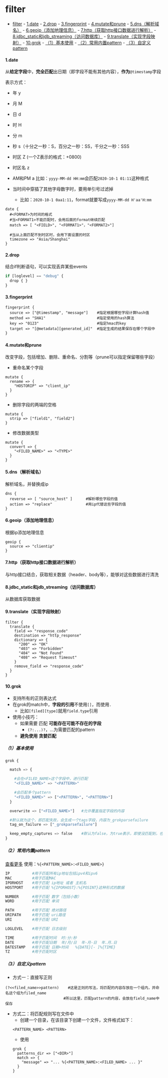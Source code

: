 # filter

<!-- @import "[TOC]" {cmd="toc" depthFrom=1 depthTo=6 orderedList=false} -->
<!-- code_chunk_output -->

- [filter](#filter)
      - [1.date](#1date)
      - [2.drop](#2drop)
      - [3.fingerprint](#3fingerprint)
      - [4.mutate和prune](#4mutate和prune)
      - [5.dns（解析域名）](#5dns解析域名)
      - [6.geoip（添加地理信息）](#6geoip添加地理信息)
      - [7.http（获取http接口数据进行解析）](#7http获取http接口数据进行解析)
      - [8.jdbc_static和jdb_streaming（访问数据库）](#8jdbc_static和jdb_streaming访问数据库)
      - [9.translate（实现字段映射）](#9translate实现字段映射)
      - [10.grok](#10grok)
        - [（1）基本使用](#1基本使用)
        - [（2）常用内置pattern](#2常用内置pattern)
        - [（3）自定义pattern](#3自定义pattern)

<!-- /code_chunk_output -->

#### 1.date
从**给定字段**中，**完全匹配**出日期（即字段不能有其他内容），**作为**`@timestamp`字段

表示方式：
* 年 y
* 月 M
* 日 d
* 时 H
* 分 m
* 秒 s（十分之一秒：S，百分之一秒：SS，千分之一秒：SSS
* 时区 Z    (一个Z表示的格式：+0800)
* 时区名 z
* AM和PM a
比如：`yyyy-MM-dd HH:mm`会匹配`2020-10-1 01:11`这种格式

* 当时间中穿插了其他字母数字时，要用单引号过滤掉
  * 比如：`2020-10-1 0aa1:11`，format就要写成`yyyy-MM-dd H'aa'H:mm`
```shell
date {
  #<FORMAT>为时间的格式
  #当<FORMAT1>不能匹配时，会用后面的format继续匹配
  match => [ "<FIELD>", "<FORMAT1>"，"<FORMAT2>"]    

  #当从上面匹配不到时区时，会用下面设置的时区
  timezone => "Asia/Shanghai"
}
```

#### 2.drop
结合if判断语句，可以实现丢弃某些events
```python
if [loglevel] == "debug" {
  drop { }
}
```

#### 3.fingerprint
```shell
fingerprint {
  source => ["@timestamp", "message"]    #指定根据哪些字段计算hash值
  method => "SHA1"                       #指定使用的hash算法
  key => "0123"                          #指定hmac的key
  target => "[@metadata][generated_id]"  #指定生成的结果保存在哪个字段中
}
```

#### 4.mutate和prune
改变字段，包括增加、删除、重命名、分割等（prune可以指定保留哪些字段）

* 重命名某个字段
```shell
mutate {
  rename => {
    "HOSTORIP" => "client_ip"
  }
}
```

* 删除字段的两端的空格
```shell
mutate {
  strip => ["field1", "field2"]
}
```

* 修改数据类型
```shell
mutate {
  convert => {
    "<FILED_NAME>" => "<TYPE>"
  }
}
```

#### 5.dns（解析域名）
解析域名，并替换成ip
```shell
dns {
  reverse => [ "source_host" ]      #解析哪些字段的值
  action => "replace"               #用ip代替这些字段的值
}
```

#### 6.geoip（添加地理信息）
根据ip添加地理信息
```shell
geoip {
  source => "clientip"
}
```

#### 7.http（获取http接口数据进行解析）
与http接口结合，获取相关数据（header、body等），能够对这些数据进行清洗

#### 8.jdbc_static和jdb_streaming（访问数据库）
从数据库获取数据

#### 9.translate（实现字段映射）
```shell
filter {
  translate {
    field => "response_code"
    destination => "http_response"
    dictionary => {
      "200" => "OK"
      "403" => "Forbidden"
      "404" => "Not Found"
      "408" => "Request Timeout"
    }
    remove_field => "response_code"
  }
}
```

#### 10.grok
* 支持所有的正则表达式
* 在grok的match中，**字段的引用**不使用`[]`，而使用`.`
  * 比如`[filed][type]`就用`field.type`引用
* 使用小技巧：
  * 如果需要 匹配 **可能存在可能不存在的字段**
    * `(?:...)?`，...为需要匹配的pattern
  * **避免使用** **贪婪匹配**

##### （1）基本使用
```python
grok {

  match => {

    #会在<FILED_NAME>这个字段中，进行匹配
    "<FILED_NAME>" => "<PATTERN>"

    #会匹配多个pattern  
    "<FILED_NAME>" => ["<PATTERN>", "<PATTERN>"]  
  }

  overwrite => ["<FILED_NAME>"]   #允许覆盖指定字段的内容

  #默认就为这个，即匹配失败，会生成一个tags字段，内容为_grokparsefailure
  tag_on_failure => ["_grokparsefailure"]   

  keep_empty_captures => false    #默认为false，为true表示，即使没匹配到，也会增加相应字段，字段内容为空
}
```

##### （2）常用内置pattern
[查看更多](https://github.com/logstash-plugins/logstash-patterns-core/blob/main/patterns/ecs-v1/grok-patterns)
使用：`%{<PATTERN_NAME>:<FILED_NAME>}`
```python
IP          #用于匹配所有ip地址包括ipv4和ipv6
MAC         #用于匹配MAC
IPORHOST    #用于匹配 ip地址 或者 主机名
HOSTPORT    #用于匹配 %{IPORHOST}:%{POSINT}这种形式的数据

NUMBER      #用于匹配 数字（包括小数）
WORD        #用于匹配 单词

PATH        #用于匹配 绝对路径
URIPATH     #用于匹配 uri路径
URI         #用于匹配 URI

LOGLEVEL    #用于匹配 日志级别

TIME        #用于匹配时间  时:分:秒
DATE        #用于匹配日期  年/月/日  年-月-日  年.月.日
DATESTAMP   #用于匹配 日期+时间   %{DATE}[- ]%{TIME}
TZ          #用于匹配时区
```

##### （3）自定义pattern
* 方式一：直接写正则
```shell
(?<<filed_name>>pattern)    #这是正则的写法，将匹配的内容存放在一个组内，并命名这个组为filed_name
                          #所以这里，匹配pattern的内容，会放在field_name中保存
```

* 方式二：将匹配规则写在文件中
  * 创建一个目录，在该目录下创建一个文件，文件格式如下：
  ```shell
  <PATTERN_NAME> <PATTERN>
  ```
  * 使用
  ```shell
  grok {
    patterns_dir => ["<DIR>"]
    match => {
      "message" => "... %{<PATTERN_NAME>:<FILED_NAME> ... }"
    }
  }
  ```
